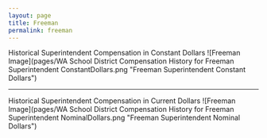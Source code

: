 ```yaml
---
layout: page
title: Freeman
permalink: freeman
---
```



Historical Superintendent Compensation in Constant Dollars
![Freeman Image](pages/WA School District Compensation History for Freeman Superintendent ConstantDollars.png "Freeman Superintendent Constant Dollars")

___

Historical Superintendent Compensation in Current Dollars
![Freeman Image](pages/WA School District Compensation History for Freeman Superintendent NominalDollars.png "Freeman Superintendent Nominal Dollars")